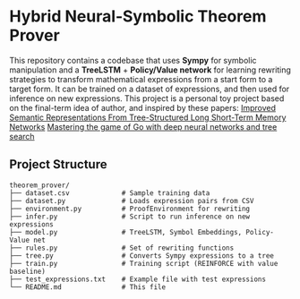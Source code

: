 # Hybrid Neural‑Symbolic Theorem Prover

This repository contains a codebase that uses **Sympy** for symbolic manipulation and a **TreeLSTM** + **Policy/Value network** for learning rewriting strategies to transform mathematical expressions from a start form to a target form. It can be trained on a dataset of expressions, and then used for inference on new expressions.
This project is a personal toy project based on the final-term idea of author, and inspired by these papers:
[Improved Semantic Representations From Tree-Structured Long Short-Term Memory Networks](https://arxiv.org/abs/1503.00075)
[Mastering the game of Go with deep neural networks and tree search](https://doi.org/10.1038/nature16961)


## Project Structure

```plaintext
theorem_prover/
├── dataset.csv             # Sample training data
├── dataset.py              # Loads expression pairs from CSV
├── environment.py          # ProofEnvironment for rewriting
├── infer.py                # Script to run inference on new expressions
├── model.py                # TreeLSTM, Symbol Embeddings, Policy-Value net
├── rules.py                # Set of rewriting functions
├── tree.py                 # Converts Sympy expressions to a tree
├── train.py                # Training script (REINFORCE with value baseline)
├── test_expressions.txt    # Example file with test expressions
└── README.md               # This file
